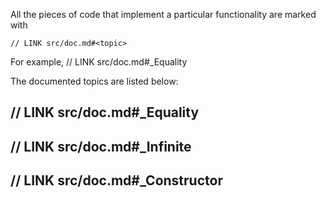 All the pieces of code that implement a particular functionality are marked with

```
// LINK src/doc.md#<topic>
```

For example, // LINK src/doc.md#_Equality

The documented topics are listed below:

## // LINK src/doc.md#_Equality

## // LINK src/doc.md#_Infinite

## // LINK src/doc.md#_Constructor
